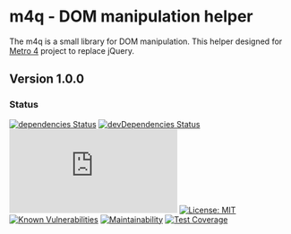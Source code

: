 # m4q - DOM manipulation helper

The m4q is a small library for DOM manipulation. 
This helper designed for [Metro 4](https://metroui.org.ua) project to replace jQuery.
 
## Version 1.0.0

### Status
[![dependencies Status](https://david-dm.org/olton/Metro-UI-CSS/status.svg)](https://david-dm.org/olton/mquery)
[![devDependencies Status](https://david-dm.org/olton/Metro-UI-CSS/dev-status.svg)](https://david-dm.org/olton/mquery?type=dev)
[![JS gzip size](http://img.badgesize.io/olton/mquery/master/build/mQuery.min.js?compression=gzip&label=JS+gzip)](https://github.com/olton/mquery/blob/master/build/mquery.min.js)
[![License: MIT](https://img.shields.io/badge/License-MIT-blue.svg?style=flat)](https://github.com/olton/mquery/blob/master/LICENSE)
[![Known Vulnerabilities](https://snyk.io/test/github/olton/m4q/badge.svg?targetFile=package.json)](https://snyk.io/test/github/olton/m4q?targetFile=package.json)
[![Maintainability](https://api.codeclimate.com/v1/badges/4201551c70bc4ee030b5/maintainability)](https://codeclimate.com/github/olton/m4q/maintainability)
[![Test Coverage](https://api.codeclimate.com/v1/badges/4201551c70bc4ee030b5/test_coverage)](https://codeclimate.com/github/olton/m4q/test_coverage)
